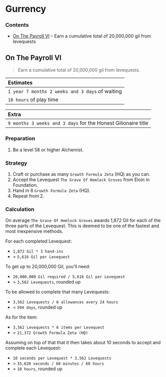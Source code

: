 # Gurrency

### Contents

* [On The Payroll VI](on-the-payroll-vi) &ndash; Earn a cumulative total of 20,000,000 gil from levequests

## On The Payroll VI
> Earn a cumulative total of 20,000,000 gil from levequests.

| Estimates |
| :-- |
| `1 year 7 months 2 weeks and 3 days` of waiting |
| `10 hours` of play time |

| Extra |
| :-- |
| `9 months 3 weeks and 3 days` for the Honest Gilionaire title |


### Preparation
1. Be a level 58 or higher Alchemist.

### Strategy
1. Craft or purchase as many `Growth Formula Zeta` (HQ) as you can.
2. Accept the Levequest `The Grave Of Hemlock Groves` from 	Eloin in Foundation.
3. Hand in 6 `Growth Formula Zeta` (HQ).
4. Repeat from 2.

### Calculation

On average `The Grave Of Hemlock Groves` awards 1,872 Gil for each of the three parts of the Levequest. This is deemed to be one of the fastest and most inexpensive methods.

For each completed Levequest:

* `1,872 Gil * 3 hand-ins`
* = `5,616 Gil per Levequest`

To get up to 20,000,000 Gil, you'll need:

* `20,000,000 Gil required / 5,616 Gil per Levequest`
* = `3,562 Levequests`, rounded up

To be allowed to complete that many Levequests:

* `3,562 Levequests / 6 allowances every 24 hours`
* = `594 days`, rounded up

As for the item:

* `3,562 Levequests * 6 items per Levequest`
* = `21,372 Growth Formula Zeta (HQ)`

Assuming on top of that that it then takes about 10 seconds to accept and complete each Levequest:

* `10 seconds per Levequest * 3,562 Levequests`
* = `35,620 seconds / 60 minutes / 60 hours`
* = `10 hours`, rounded up